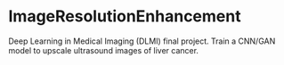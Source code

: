 # ImageResolutionEnhancement
Deep Learning in Medical Imaging (DLMI) final project. Train a CNN/GAN model to upscale ultrasound images of liver cancer.
